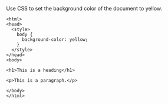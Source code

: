 Use CSS to set the background color of the document to yellow.

    <html>
    <head>
      <style>
        body {
          background-color: yellow;
        }
      </style>
    </head>
    <body>
    
    <h1>This is a heading</h1>
    
    <p>This is a paragraph.</p>
    
    </body>
    </html>
